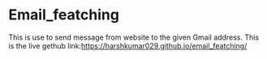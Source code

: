 # Email_featching
This is use to send message from website to the given Gmail address.
This is the live gethub link:https://harshkumar029.github.io/email_featching/
